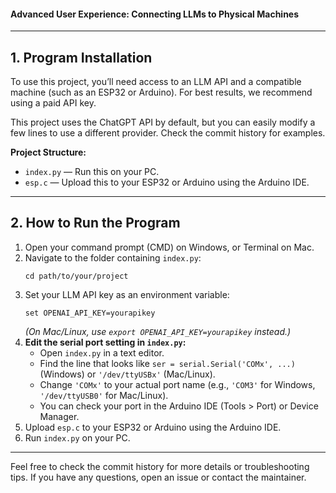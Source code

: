 #### Advanced User Experience: Connecting LLMs to Physical Machines

---

## 1. Program Installation

To use this project, you’ll need access to an LLM API and a compatible machine (such as an ESP32 or Arduino). For best results, we recommend using a paid API key.

This project uses the ChatGPT API by default, but you can easily modify a few lines to use a different provider. Check the commit history for examples.

**Project Structure:**

- `index.py` — Run this on your PC.
- `esp.c` — Upload this to your ESP32 or Arduino using the Arduino IDE.

---

## 2. How to Run the Program

1. Open your command prompt (CMD) on Windows, or Terminal on Mac.
2. Navigate to the folder containing `index.py`:
   ```
   cd path/to/your/project
   ```
3. Set your LLM API key as an environment variable:
   ```
   set OPENAI_API_KEY=yourapikey
   ```
   _(On Mac/Linux, use `export OPENAI_API_KEY=yourapikey` instead.)_
4. **Edit the serial port setting in `index.py`:**
   - Open `index.py` in a text editor.
   - Find the line that looks like `ser = serial.Serial('COMx', ...)` (Windows) or `'/dev/ttyUSBx'` (Mac/Linux).
   - Change `'COMx'` to your actual port name (e.g., `'COM3'` for Windows, `'/dev/ttyUSB0'` for Mac/Linux).
   - You can check your port in the Arduino IDE (Tools > Port) or Device Manager.
5. Upload `esp.c` to your ESP32 or Arduino using the Arduino IDE.
6. Run `index.py` on your PC.

---

Feel free to check the commit history for more details or troubleshooting tips. If you have any questions, open an issue or contact the maintainer.
